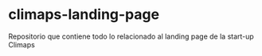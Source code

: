 # climaps-landing-page
Repositorio que contiene todo lo relacionado al landing page de la start-up Climaps
